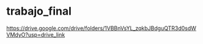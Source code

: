 # trabajo_final

https://drive.google.com/drive/folders/1VBBnVsYL_zqkbJBdguQTR3d0sdWVMdyO?usp=drive_link